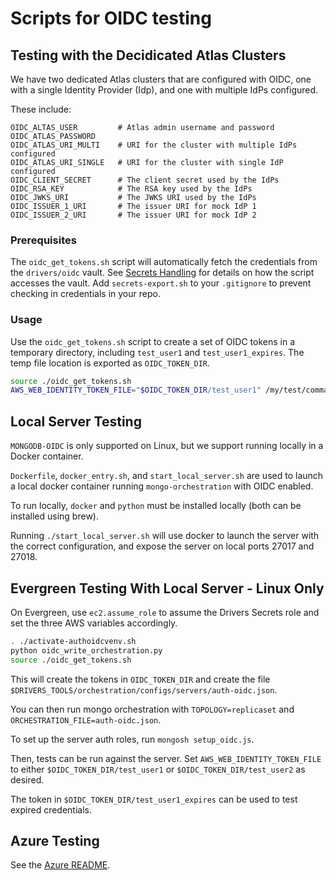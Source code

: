 # Scripts for OIDC testing

## Testing with the Decidicated Atlas Clusters

We have two dedicated Atlas clusters that are configured with OIDC, one with a single Identity Provider (Idp),
and one with multiple IdPs configured.


These include:

```
OIDC_ALTAS_USER         # Atlas admin username and password
OIDC_ATLAS_PASSWORD
OIDC_ATLAS_URI_MULTI    # URI for the cluster with multiple IdPs configured
OIDC_ATLAS_URI_SINGLE   # URI for the cluster with single IdP configured
OIDC_CLIENT_SECRET      # The client secret used by the IdPs
OIDC_RSA_KEY            # The RSA key used by the IdPs
OIDC_JWKS_URI           # The JWKS URI used by the IdPs
OIDC_ISSUER_1_URI       # The issuer URI for mock IdP 1
OIDC_ISSUER_2_URI       # The issuer URI for mock IdP 2
```

### Prerequisites

The `oidc_get_tokens.sh` script will automatically fetch the credentials from the `drivers/oidc` vault.
See [Secrets Handling](../secrets_handling/README.md) for details on how the script accesses the vault.
Add `secrets-export.sh` to your `.gitignore` to prevent checking in credentials in your repo.

### Usage

Use the `oidc_get_tokens.sh` script to create a set of OIDC tokens in a temporary directory, including
`test_user1` and `test_user1_expires`.  The temp file location is exported as `OIDC_TOKEN_DIR`.

```bash
source ./oidc_get_tokens.sh
AWS_WEB_IDENTITY_TOKEN_FILE="$OIDC_TOKEN_DIR/test_user1" /my/test/command
```

## Local Server Testing

`MONGODB-OIDC` is only supported on Linux, but we support running locally in
a Docker container.

`Dockerfile`, `docker_entry.sh`, and `start_local_server.sh` are used to launch a
local docker container running `mongo-orchestration` with OIDC enabled.

To run locally, `docker` and `python` must be installed locally (both can be
installed using brew).

Running `./start_local_server.sh` will use docker to launch the server
with the correct configuration, and expose the server on local ports 27017
and 27018.

## Evergreen Testing With Local Server - Linux Only

On Evergreen, use `ec2.assume_role` to assume the Drivers Secrets role
and set the three AWS variables accordingly.

```bash
. ./activate-authoidcvenv.sh
python oidc_write_orchestration.py
source ./oidc_get_tokens.sh
```

This will create the tokens in `OIDC_TOKEN_DIR` and
create the file `$DRIVERS_TOOLS/orchestration/configs/servers/auth-oidc.json`.

You can then run mongo orchestration with `TOPOLOGY=replicaset` and `ORCHESTRATION_FILE=auth-oidc.json`.

To set up the server auth roles, run `mongosh setup_oidc.js`.

Then, tests can be run against the server.  Set `AWS_WEB_IDENTITY_TOKEN_FILE` to either `$OIDC_TOKEN_DIR/test_user1` or `$OIDC_TOKEN_DIR/test_user2` as desired.

The token in `$OIDC_TOKEN_DIR/test_user1_expires` can be used to test expired credentials.

## Azure Testing

See the [Azure README](./azure/README.md).

